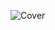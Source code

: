 ![Cover]([https://github.com/hyuuuka/TadaBot-web/assets/86443416/f29460e3-3df4-4529-b1bd-77a5b9a09a63](https://github.com/hyuuuka/TadaBot-web/blob/main/public/Cover.png?raw=true))
